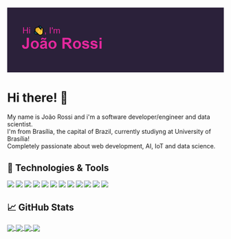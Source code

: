 [![Header](./header.png "Header")](https://some-url.dev/)

# Hi there! 👋
My name is João Rossi and i'm a software developer/engineer and data scientist.  
I'm from Brasília, the capital of Brazil, currently studiyng at University of Brasília!  
Completely passionate about web development, AI, IoT and data science.  

## 🔧 Technologies & Tools
![](https://img.shields.io/badge/OS-Linux-informational?style=flat&logo=linux&logoColor=white&color=e5289e)
![](https://img.shields.io/badge/Editor-Vscode-informational?style=flat&logo=vscode&logoColor=white&color=e5289e)
![](https://img.shields.io/badge/Editor-Jupyter-informational?style=flat&logo=jupyter&logoColor=white&color=e5289e)
![](https://img.shields.io/badge/Code-Python-informational?style=flat&logo=python&logoColor=white&color=e5289e)
![](https://img.shields.io/badge/Code-Django-informational?style=flat&logo=django&logoColor=white&color=e5289e)
![](https://img.shields.io/badge/Code-Django-informational?style=flat&logo=django&logoColor=white&color=e5289e)
![](https://img.shields.io/badge/Code-Tensorflow-informational?style=flat&logo=tensorflow&logoColor=white&color=e5289e)
![](https://img.shields.io/badge/Code-JavaScript-informational?style=flat&logo=javascript&logoColor=white&color=e5289e)
![](https://img.shields.io/badge/Code-React-informational?style=flat&logo=react&logoColor=white&color=e5289e)
![](https://img.shields.io/badge/Code-C-informational?style=flat&logo=c&logoColor=white&color=e5289e)
![](https://img.shields.io/badge/Tools-PostgreSQL-informational?style=flat&logo=postgresql&logoColor=white&color=e5289e)
![](https://img.shields.io/badge/Tools-Docker-informational?style=flat&logo=docker&logoColor=white&color=e5289e)

## &#x1f4c8; GitHub Stats

<a href="https://github.com/bielrossi15/bielrossi15">
  <img align="center" src="https://github-readme-stats.vercel.app/api/top-langs/?username=bielrossi15&hide=assembly,cmake&theme=synthwave&langs_count=3" />
</a>
<a href="https://github.com/bielrossi15/bielrossi15">
  <img align="center" src="https://github-readme-stats.vercel.app/api?username=bielrossi15&show_icons=true&theme=synthwave" />
</a>
<a href="https://github.com/fga-eps-mds/2021.1-PC-GO1">
  <img align="center" src="https://github-readme-stats.vercel.app/api/pin/?username=fga-eps-mds&repo=2021.1-PC-GO1&theme=synthwave" />
</a>  
<a href="https://github.com/deeplearningunb/ImageCaptioning">
  <img align="center" src="https://github-readme-stats.vercel.app/api/pin/?username=deeplearningunb&repo=ImageCaptioning&theme=synthwave" />
</a>    
